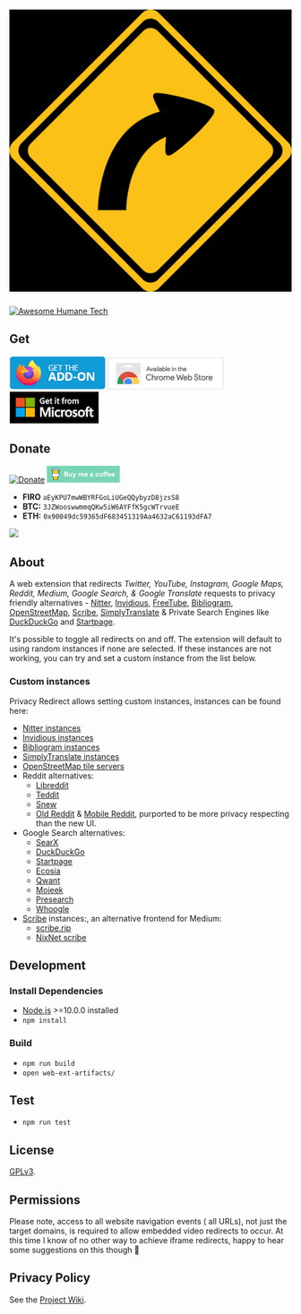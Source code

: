 # ![privacy-redirect](src/assets/images/libredirect.svg)

[![Awesome Humane Tech](https://raw.githubusercontent.com/humanetech-community/awesome-humane-tech/main/humane-tech-badge.svg?sanitize=true)](https://github.com/humanetech-community/awesome-humane-tech)

## Get

[![Firefox Add-on](src/assets/images/badge-amo.png)](https://addons.mozilla.org/en-US/firefox/addon/privacy-redirect/)
[![Chrome Extension](src/assets/images/badge-chrome.png)](https://chrome.google.com/webstore/detail/privacy-redirect/pmcmeagblkinmogikoikkdjiligflglb)
[![Edge Extension](src/assets/images/badge-ms.png)](https://microsoftedge.microsoft.com/addons/detail/privacy-redirect/elnabkhcgpajchapppkhiaifkgikgihj)

## Donate

[![Donate](https://liberapay.com/assets/widgets/donate.svg)](https://liberapay.com/SimonBrazell/donate) [![Buy me a coffee](src/assets/images/buy-me-a-coffee.png)](https://www.buymeacoffee.com/SimonBrazell)

- **FIRO** `aEyKPU7mwWBYRFGoLiUGeQQybyzD8jzsS8`
- **BTC:** `3JZWooswwmmqQKw5iW6AYFfK5gcWTrvueE`
- **ETH:** `0x90049dc59365dF683451319Aa4632aC61193dFA7`

<img src="https://img.shields.io/liberapay/receives/SimonBrazell.svg?logo=liberapay">

## About

A web extension that redirects _Twitter, YouTube, Instagram, Google Maps, Reddit, Medium, Google Search, & Google Translate_ requests to privacy friendly alternatives - [Nitter](https://github.com/zedeus/nitter), [Invidious](https://github.com/iv-org/invidious), [FreeTube](https://github.com/FreeTubeApp/FreeTube), [Bibliogram](https://sr.ht/~cadence/bibliogram/), [OpenStreetMap](https://www.openstreetmap.org/), [Scribe](https://sr.ht/~edwardloveall/scribe/), [SimplyTranslate](https://git.sr.ht/~metalune/simplytranslate_web) & Private Search Engines like [DuckDuckGo](https://duckduckgo.com) and [Startpage](https://startpage.com).

It's possible to toggle all redirects on and off. The extension will default to using random instances if none are selected. If these instances are not working, you can try and set a custom instance from the list below.

### Custom instances

Privacy Redirect allows setting custom instances, instances can be found here:

- [Nitter instances](https://github.com/zedeus/nitter/wiki/Instances)
- [Invidious instances](https://docs.invidious.io/Invidious-Instances.md)
- [Bibliogram instances](https://git.sr.ht/~cadence/bibliogram-docs/tree/master/docs/Instances.md)
- [SimplyTranslate instances](https://git.sr.ht/~metalune/simplytranslate_web#list-of-instances)
- [OpenStreetMap tile servers](https://wiki.openstreetmap.org/wiki/Tile_servers)
- Reddit alternatives:
  - [Libreddit](https://github.com/spikecodes/libreddit#instances)
  - [Teddit](https://codeberg.org/teddit/teddit#instances)
  - [Snew](https://github.com/snew/snew)
  - [Old Reddit](https://old.reddit.com) & [Mobile Reddit](https://i.reddit.com), purported to be more privacy respecting than the new UI.
- Google Search alternatives:
  - [SearX](https://searx.github.io/searx/)
  - [DuckDuckGo](https://duckduckgo.com)
  - [Startpage](https://startpage.com)
  - [Ecosia](https://www.ecosia.org)
  - [Qwant](https://www.qwant.com)
  - [Mojeek](https://www.mojeek.com)
  - [Presearch](https://www.presearch.org)
  - [Whoogle](https://benbusby.com/projects/whoogle-search/)
- [Scribe](https://sr.ht/~edwardloveall/scribe/) instances:, an alternative frontend for Medium:
  - [scribe.rip](https://scribe.rip/)
  - [NixNet scribe](scribe.nixnet.services/)

## Development

### Install Dependencies

- [Node.js](https://nodejs.org/) >=10.0.0 installed
- `npm install`

### Build

- `npm run build`
- `open web-ext-artifacts/`

## Test

- `npm run test`

## License

[GPLv3](LICENSE).

## Permissions

Please note, access to all website navigation events ( all URLs), not just the target domains, is required to allow embedded video redirects to occur. At this time I know of no other way to achieve iframe redirects, happy to hear some suggestions on this though 🙂

## Privacy Policy

See the [Project Wiki](https://github.com/SimonBrazell/privacy-redirect/wiki/Privacy-Policy).
